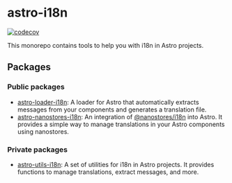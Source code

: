# astro-i18n


[![codecov](https://codecov.io/github/openscript/astro-i18n/graph/badge.svg?token=O2UYXUDEOT)](https://codecov.io/github/openscript/astro-i18n)

This monorepo contains tools to help you with i18n in Astro projects.

## Packages

### Public packages

- [astro-loader-i18n](libs/astro-loader-i18n): A loader for Astro that automatically extracts messages from your components and generates a translation file.
- [astro-nanostores-i18n](libs/astro-nanostores-i18n): An integration of [@nanostores/i18n](https://github.com/nanostores/i18n) into Astro. It provides a simple way to manage translations in your Astro components using nanostores.

### Private packages

- [astro-utils-i18n](libs/astro-utils-i18n): A set of utilities for i18n in Astro projects. It provides functions to manage translations, extract messages, and more.
